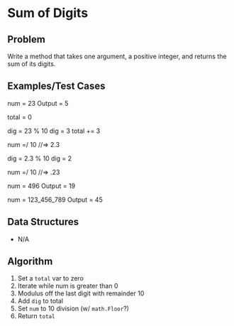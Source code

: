 # Sum of Digits

## Problem

Write a method that takes one argument, a positive integer, and 
returns the sum of its digits.

## Examples/Test Cases

num = 23
Output = 5

total = 0

dig = 23 % 10
dig = 3
total += 3

num =/ 10
//=> 2.3

dig = 2.3 % 10
dig = 2

num =/ 10
//=> .23

num = 496
Output = 19

num = 123_456_789
Output = 45

## Data Structures

- N/A

## Algorithm

1. Set a `total` var to zero
1. Iterate while num is greater than 0
1.   Modulus off the last digit with remainder 10
1.   Add `dig` to total
1.   Set `num` to 10 division (w/ `math.Floor`?)
1. Return `total`

